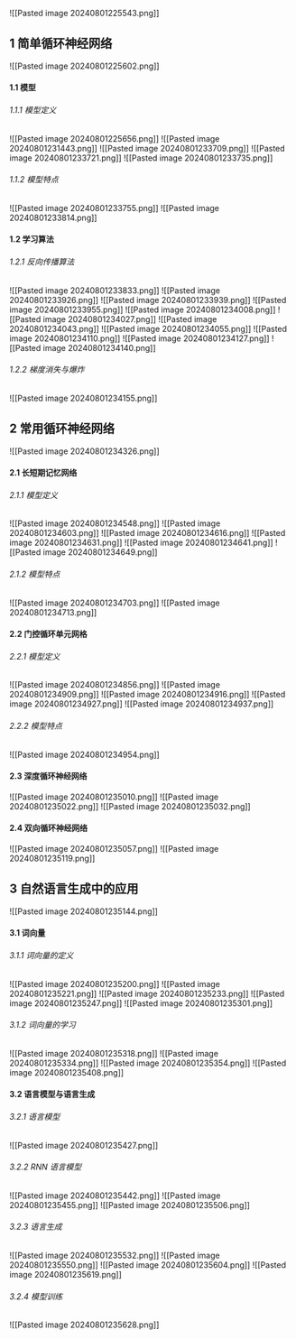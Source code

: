 ![[Pasted image 20240801225543.png]]

## 1 简单循环神经网络
![[Pasted image 20240801225602.png]]
#### 1.1 模型
###### 1.1.1 模型定义
![[Pasted image 20240801225656.png]]
![[Pasted image 20240801231443.png]]
![[Pasted image 20240801233709.png]]
![[Pasted image 20240801233721.png]]
![[Pasted image 20240801233735.png]]
###### 1.1.2 模型特点
![[Pasted image 20240801233755.png]]
![[Pasted image 20240801233814.png]]
#### 1.2 学习算法
###### 1.2.1 反向传播算法
![[Pasted image 20240801233833.png]]
![[Pasted image 20240801233926.png]]
![[Pasted image 20240801233939.png]]
![[Pasted image 20240801233955.png]]
![[Pasted image 20240801234008.png]]
![[Pasted image 20240801234027.png]]
![[Pasted image 20240801234043.png]]
![[Pasted image 20240801234055.png]]
![[Pasted image 20240801234110.png]]
![[Pasted image 20240801234127.png]]
![[Pasted image 20240801234140.png]]
###### 1.2.2 梯度消失与爆炸
![[Pasted image 20240801234155.png]]
## 2 常用循环神经网络
![[Pasted image 20240801234326.png]]
#### 2.1 长短期记忆网络
###### 2.1.1 模型定义
![[Pasted image 20240801234548.png]]
![[Pasted image 20240801234603.png]]
![[Pasted image 20240801234616.png]]
![[Pasted image 20240801234631.png]]
![[Pasted image 20240801234641.png]]
![[Pasted image 20240801234649.png]]

###### 2.1.2 模型特点
![[Pasted image 20240801234703.png]]
![[Pasted image 20240801234713.png]]
#### 2.2 门控循环单元网格
###### 2.2.1 模型定义
![[Pasted image 20240801234856.png]]
![[Pasted image 20240801234909.png]]
![[Pasted image 20240801234916.png]]
![[Pasted image 20240801234927.png]]
![[Pasted image 20240801234937.png]]
###### 2.2.2 模型特点
![[Pasted image 20240801234954.png]]
#### 2.3 深度循环神经网络
![[Pasted image 20240801235010.png]]
![[Pasted image 20240801235022.png]]
![[Pasted image 20240801235032.png]]
#### 2.4 双向循环神经网络
![[Pasted image 20240801235057.png]]
![[Pasted image 20240801235119.png]]
## 3 自然语言生成中的应用
![[Pasted image 20240801235144.png]]
#### 3.1 词向量
###### 3.1.1 词向量的定义
![[Pasted image 20240801235200.png]]
![[Pasted image 20240801235221.png]]
![[Pasted image 20240801235233.png]]
![[Pasted image 20240801235247.png]]
![[Pasted image 20240801235301.png]]
###### 3.1.2 词向量的学习
![[Pasted image 20240801235318.png]]
![[Pasted image 20240801235334.png]]
![[Pasted image 20240801235354.png]]
![[Pasted image 20240801235408.png]]
#### 3.2 语言模型与语言生成
###### 3.2.1 语言模型
![[Pasted image 20240801235427.png]]

###### 3.2.2 RNN 语言模型
![[Pasted image 20240801235442.png]]
![[Pasted image 20240801235455.png]]
![[Pasted image 20240801235506.png]]
###### 3.2.3 语言生成
![[Pasted image 20240801235532.png]]
![[Pasted image 20240801235550.png]]
![[Pasted image 20240801235604.png]]
![[Pasted image 20240801235619.png]]
###### 3.2.4 模型训练
![[Pasted image 20240801235628.png]]

